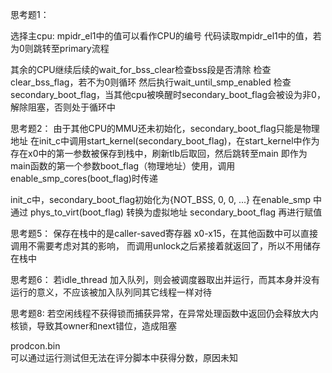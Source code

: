 思考题1：

选择主cpu:
mpidr_el1中的值可以看作CPU的编号
代码读取mpidr_el1中的值，若为0则跳转至primary流程

其余的CPU继续后续的wait_for_bss_clear检查bss段是否清除
检查clear_bss_flag，若不为0则循环
然后执行wait_until_smp_enabled
检查secondary_boot_flag，当其他cpu被唤醒时secondary_boot_flag会被设为非0，解除阻塞，否则处于循环中

思考题2：
由于其他CPU的MMU还未初始化，secondary_boot_flag只能是物理地址
在init_c中调用start_kernel(secondary_boot_flag)，在start_kernel中作为存在x0中的第一参数被保存到栈中，刷新tlb后取回，然后跳转至main
即作为main函数的第一个参数boot_flag（物理地址）使用，调用enable_smp_cores(boot_flag)时传递

init_c中，secondary_boot_flag初始化为{NOT_BSS, 0, 0, ...}
在enable_smp 中通过 phys_to_virt(boot_flag) 转换为虚拟地址 secondary_boot_flag 再进行赋值

思考题5：
保存在栈中的是caller-saved寄存器 x0-x15，在其他函数中可以直接调用不需要考虑对其的影响，
而调用unlock之后紧接着就返回了，所以不用储存在栈中

思考题6：
若idle_thread 加入队列，则会被调度器取出并运行，而其本身并没有运行的意义，不应该被加入队列同其它线程一样对待

思考题8:
若空闲线程不获得锁而捕获异常，在异常处理函数中返回仍会释放大内核锁，导致其owner和next错位，造成阻塞

prodcon.bin  
可以通过运行测试但无法在评分脚本中获得分数，原因未知